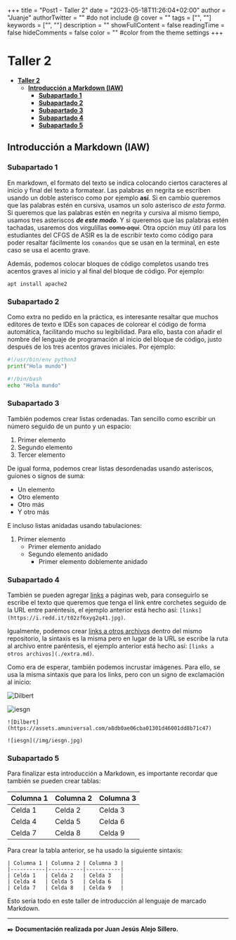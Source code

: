 +++
title = "Post1 - Taller 2"
date = "2023-05-18T11:26:04+02:00"
author = "Juanje"
authorTwitter = "" #do not include @
cover = ""
tags = ["", ""]
keywords = ["", ""]
description = ""
showFullContent = false
readingTime = false
hideComments = false
color = "" #color from the theme settings
+++

# **Taller 2**

- [**Taller 2**](#taller-2)
  - [**Introducción a Markdown (IAW)**](#introducción-a-markdown-iaw)
    - [**Subapartado 1**](#subapartado-1)
    - [**Subapartado 2**](#subapartado-2)
    - [**Subapartado 3**](#subapartado-3)
    - [**Subapartado 4**](#subapartado-4)
    - [**Subapartado 5**](#subapartado-5)

## **Introducción a Markdown (IAW)**

### **Subapartado 1**

En markdown, el formato del texto se indica colocando ciertos caracteres al inicio y final del texto a formatear. Las palabras en negrita se escriben usando un doble asterisco como por ejemplo **así**. Si en cambio queremos que las palabras estén en cursiva, usamos un solo asterisco *de esta forma*. Si queremos que las palabras estén en negrita y cursiva al mismo tiempo, usamos tres asteriscos ***de este modo***. Y si queremos que las palabras estén tachadas, usaremos dos virgulillas ~~como aquí~~. Otra opción muy útil para los estudiantes del CFGS de ASIR es la de escribir texto como código para poder resaltar fácilmente los `comandos` que se usan en la terminal, en este caso se usa el acento grave.

Además, podemos colocar bloques de código completos usando tres acentos graves al inicio y al final del bloque de código. Por ejemplo:

```
apt install apache2
```

### **Subapartado 2**

Como extra no pedido en la práctica, es interesante resaltar que muchos editores de texto e IDEs son capaces de colorear el código de forma automática, facilitando mucho su legibilidad. Para ello, basta con añadir el nombre del lenguaje de programación al inicio del bloque de código, justo después de los tres acentos graves iniciales. Por ejemplo:

```python
#!/usr/bin/env python3
print("Hola mundo")
```

```bash
#!/bin/bash
echo "Hola mundo"
```

### **Subapartado 3**

También podemos crear listas ordenadas. Tan sencillo como escribir un número seguido de un punto y un espacio:

1. Primer elemento
2. Segundo elemento
3. Tercer elemento

De igual forma, podemos crear listas desordenadas usando asteriscos, guiones o signos de suma:

- Un elemento
- Otro elemento
- Otro más
- Y otro más

E incluso listas anidadas usando tabulaciones:

1. Primer elemento
    - Primer elemento anidado
    - Segundo elemento anidado
      - Primer elemento doblemente anidado

### **Subapartado 4**

También se pueden agregar [links](https://i.redd.it/t02zf6xyg2q41.jpg) a páginas web, para conseguirlo se escribe el texto que queremos que tenga el link entre corchetes seguido de la URL entre paréntesis, el ejemplo anterior está hecho así: `[links](https://i.redd.it/t02zf6xyg2q41.jpg)`.

Igualmente, podemos crear [links a otros archivos](./extra.md) dentro del mismo repositorio, la sintaxis es la misma pero en lugar de la URL se escribe la ruta al archivo entre paréntesis, el ejemplo anterior está hecho así: `[links a otros archivos](./extra.md)`.

Como era de esperar, también podemos incrustar imágenes. Para ello, se usa la misma sintaxis que para los links, pero con un signo de exclamación al inicio:

![Dilbert](https://assets.amuniversal.com/a8db0ae06cba01301d46001dd8b71c47)

![iesgn](/img/iesgn.jpg)

```
![Dilbert](https://assets.amuniversal.com/a8db0ae06cba01301d46001dd8b71c47)

![iesgn](/img/iesgn.jpg)
```

### **Subapartado 5**

Para finalizar esta introducción a Markdown, es importante recordar que también se pueden crear tablas:

| Columna 1 | Columna 2 | Columna 3 |
|-----------|-----------|-----------|
| Celda 1   | Celda 2   | Celda 3   |
| Celda 4   | Celda 5   | Celda 6   |
| Celda 7   | Celda 8   | Celda 9   |

Para crear la tabla anterior, se ha usado la siguiente sintaxis:

```
| Columna 1 | Columna 2 | Columna 3 |
|-----------|-----------|-----------|
| Celda 1   | Celda 2   | Celda 3   |
| Celda 4   | Celda 5   | Celda 6   |
| Celda 7   | Celda 8   | Celda 9   |
```

Esto sería todo en este taller de introducción al lenguaje de marcado Markdown.

---

✒️ **Documentación realizada por Juan Jesús Alejo Sillero.**
